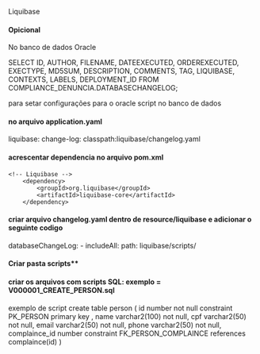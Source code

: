 





Liquibase

#### Opicional

No banco de dados Oracle

SELECT ID, AUTHOR, FILENAME, DATEEXECUTED, ORDEREXECUTED, EXECTYPE, MD5SUM, DESCRIPTION, COMMENTS, TAG, LIQUIBASE, CONTEXTS, LABELS, DEPLOYMENT_ID
FROM COMPLIANCE_DENUNCIA.DATABASECHANGELOG;

para setar configurações para o oracle script no banco de dados

 



#### no arquivo application.yaml

  liquibase:
    change-log: classpath:liquibase/changelog.yaml
	

	



#### acrescentar dependencia no arquivo pom.xml

	<!-- Liquibase -->
		<dependency>
			<groupId>org.liquibase</groupId>
			<artifactId>liquibase-core</artifactId>
		</dependency>





####  criar arquivo changelog.yaml dentro de resource/liquibase e adicionar o seguinte codigo

databaseChangeLog:
    - includeAll:
        path: liquibase/scripts/
		

#### Criar  pasta scripts**

#### criar os arquivos com scripts SQL: exemplo = V000001_CREATE_PERSON.sql

exemplo de script
create table  person (
    id number not null constraint PK_PERSON primary key ,
    name varchar2(100) not null,
    cpf varchar2(50) not null,
    email varchar2(50) not null,
    phone varchar2(50) not null,
    complaince_id number constraint FK_PERSON_COMPLAINCE references complaince(id)
)
